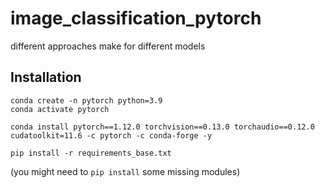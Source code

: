 # image_classification_pytorch
different approaches make for different models

## Installation

```
conda create -n pytorch python=3.9
conda activate pytorch

conda install pytorch==1.12.0 torchvision==0.13.0 torchaudio==0.12.0 cudatoolkit=11.6 -c pytorch -c conda-forge -y

pip install -r requirements_base.txt
```
(you might need to `pip install` some missing modules)